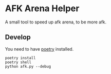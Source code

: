 # AFK Arena Helper

A small tool to speed up afk arena, to be more afk.

<!-- Inspired by: 

-->


## Develop

You need to have [poetry](https://python-poetry.org/) installed.

```
poetry install
poetry shell
python afk.py --debug
```